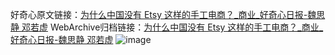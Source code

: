 好奇心原文链接：[为什么中国没有 Etsy 这样的手工电商？_商业_好奇心日报-魏思静 邓若虚](https://www.qdaily.com/articles/5726.html)
WebArchive归档链接：[为什么中国没有 Etsy 这样的手工电商？_商业_好奇心日报-魏思静 邓若虚](http://web.archive.org/web/20180922145848/http://www.qdaily.com:80/articles/5726.html)
![image](http://ww3.sinaimg.cn/large/007d5XDply1g3whb0nrg2j30u08as1ky)